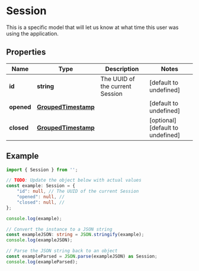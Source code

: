 
# Session

This is a specific model that will let us know at what time this user was using the application.

## Properties

Name | Type | Description | Notes
------------ | ------------- | ------------- | -------------
**id** | **string** | The UUID of the current Session | [default to undefined]
**opened** | [**GroupedTimestamp**](GroupedTimestamp) |  | [default to undefined]
**closed** | [**GroupedTimestamp**](GroupedTimestamp) |  | [optional] [default to undefined]

## Example

```typescript
import { Session } from '';

// TODO: Update the object below with actual values
const example: Session = {
    "id": null, // The UUID of the current Session
    "opened": null, // 
    "closed": null, // 
};

console.log(example);

// Convert the instance to a JSON string
const exampleJSON: string = JSON.stringify(example);
console.log(exampleJSON);

// Parse the JSON string back to an object
const exampleParsed = JSON.parse(exampleJSON) as Session;
console.log(exampleParsed);
```




